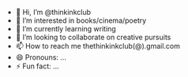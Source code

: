 - 👋 Hi, I’m @thinkinkclub
- 👀 I’m interested in books/cinema/poetry
- 🌱 I’m currently learning writing
- 💞️ I’m looking to collaborate on creative pursuits
- 📫 How to reach me thethinkinkclub(@).gmail.com
- 😄 Pronouns: ...
- ⚡ Fun fact: ...

<!---
thinkinkclub/thinkinkclub is a ✨ special ✨ repository because its `README.md` (this file) appears on your GitHub profile.
You can click the Preview link to take a look at your changes.
--->
